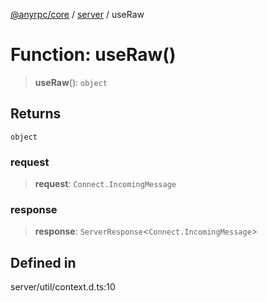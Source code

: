 [@anyrpc/core](../../modules.md) / [server](../index.md) / useRaw

# Function: useRaw()

> **useRaw**(): `object`

## Returns

`object`

### request

> **request**: `Connect.IncomingMessage`

### response

> **response**: `ServerResponse`\<`Connect.IncomingMessage`\>

## Defined in

server/util/context.d.ts:10
